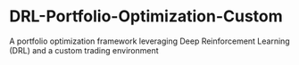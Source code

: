 # DRL-Portfolio-Optimization-Custom
A portfolio optimization framework leveraging Deep Reinforcement Learning (DRL) and a custom trading environment
